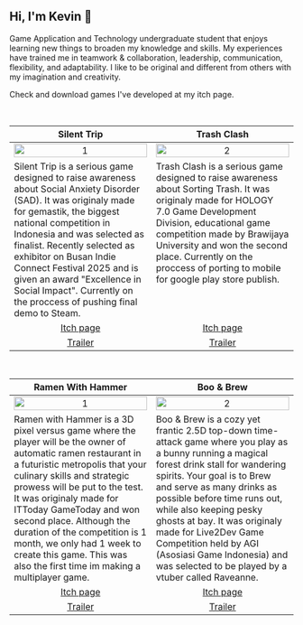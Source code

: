 Hi, I'm Kevin 👋
---
Game Application and Technology undergraduate student that enjoys learning new things to broaden my knowledge and skills. My experiences have trained me in teamwork & collaboration, leadership, communication, flexibility, and adaptability. I like to be original and different from others with my imagination and creativity.

Check and download games I've developed at my itch page.

<br>

<table width="100%">
  <thead>
    <tr>
      <th width="50%" align="center"><a>Silent Trip </a></th> <!--tittle-->
      <th width="50%" align="center"><a>Trash Clash</a></th> <!--tittle-->
    </tr>
  </thead>
  <tbody>
    <tr>
      <td align="center">
        <img src="https://github.com/kevinncandra/kevinncandra/blob/main/gif/silenttrip.gif" alt="1" style="width:100%;height:auto;">
      </td>
      <td align="center">
        <img src="https://github.com/kevinncandra/kevinncandra/blob/main/gif/trashclash.gif" alt="2" style="width:100%;height:auto;">
      </td>
    </tr>
    <tr>
      <td valign="text-top">Silent Trip is a serious game designed to raise awareness about Social Anxiety Disorder (SAD). It was originaly made for gemastik, the biggest national competition in Indonesia and was selected as finalist. Recently selected as exhibitor on Busan Indie Connect Festival 2025 and is given an award "Excellence in Social Impact". Currently on the proccess of pushing final demo to Steam.</td> <!--desc-->
      <td valign="text-top">Trash Clash is a serious game designed to raise awareness about Sorting Trash. It was originaly made for HOLOGY 7.0 Game Development Division, educational game competition made by Brawijaya University and won the second place. Currently on the proccess of porting to mobile for google play store publish.</td> <!--desc-->
    </tr>
    <tr>
      <td align="center"><a href="https://bawang-studio.itch.io/silenttrip">Itch page</a></td> <!--link1-->
      <td align="center"><a href="https://bawang-studio.itch.io/trashclash">Itch page</a></td> <!--link2-->
    </tr>
    <tr>
      <td align="center"><a href="https://www.youtube.com/watch?v=d3_CmAr2i6A">Trailer</a></td> <!--link1-->
      <td align="center"><a href="https://www.youtube.com/watch?v=AadEE58G5Es">Trailer</a></td> <!--link2-->
    </tr>
  </tbody>
</table>


<br>


<table width="100%">
  <thead>
    <tr>
      <th width="50%" align="center"><a>Ramen With Hammer</a></th> <!--tittle 3-->
      <th width="50%" align="center"><a>Boo & Brew</a></th> <!--tittle 4-->
    </tr>
  </thead>
  <tbody>
    <tr>
      <td align="center">
        <img src="https://github.com/kevinncandra/kevinncandra/blob/main/gif/ramenwithhammer.gif" alt="1" style="width:100%;height:auto;">
      </td>
      <td align="center">
        <img src="https://github.com/kevinncandra/kevinncandra/blob/main/gif/booandbrew.gif" alt="2" style="width:100%;height:auto;">
      </td>
    </tr>
    <tr>
      <td valign="text-top">Ramen with Hammer is a 3D pixel versus game where the player will be the owner of automatic ramen restaurant in a futuristic metropolis that your culinary skills and strategic prowess will be put to the test. It was originaly made for ITToday GameToday and won second place. Although the duration of the competition is 1 month, we only had 1 week to create this game. This was also the first time im making a multiplayer game.</td> <!--desc-->
      <td valign="text-top">Boo & Brew is a cozy yet frantic 2.5D top-down time-attack game where you play as a bunny running a magical forest drink stall for wandering spirits. Your goal is to Brew and serve as many drinks as possible before time runs out, while also keeping pesky ghosts at bay. It was originaly made for Live2Dev Game Competition held by AGI (Asosiasi Game Indonesia) and was selected to be played by a vtuber called Raveanne.</td> <!--desc-->
    </tr>
    <tr>
      <td align="center"><a href="https://guyonkalem.itch.io/ramen-with-hammer">Itch page</a></td> <!--link 3-->
      <td align="center"><a href="https://bawang-studio.itch.io/boonbrew">Itch page</a></td> <!--link 4-->
    </tr>
    <tr>
      <td align="center"><a href="https://www.youtube.com/watch?v=ZH6t5Sbo2k8">Trailer</a></td> <!--link 3-->
      <td align="center"><a href="https://youtu.be/QMv5hXCOqKs?t=15736">Trailer</a></td> <!--link 4-->
    </tr>
  </tbody>
</table>
